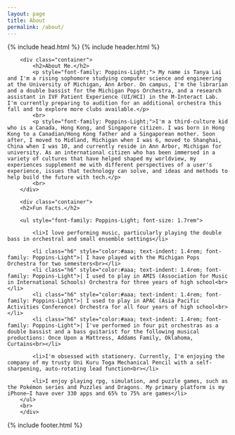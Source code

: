 ```yaml
---
layout: page
title: About
permalink: /about/
---
```

<head>
	<title>{{ site.author }} / {{ site.ab }}</title>
	<meta name="author" content="{{ site.author }}">
	<meta name="description" content="{{ page.content | strip_html | strip_newlines }}">
	<meta name="keywords" content="{{ page.meta.keywords }}">
	{% include head.html %}
</head>
<body>
	{% include header.html %}
  <main class="content">

		<div class="container">
			<h2>About Me.</h2>
			<p style="font-family: Poppins-Light;"> My name is Tanya Lai and I'm a rising sophomore studying computer science and engineering at the University of Michigan, Ann Arbor. On campus, I'm the librarian and a double bassist for the Michigan Pops Orchestra, and a research assistant in IVF Patient Experience (UI/HCI) in the M-Interact Lab. I'm currently preparing to audition for an additional orchestra this fall and to explore more clubs available.</p>
			<br>
			<p style="font-family: Poppins-Light;">I'm a third-culture kid who is a Canada, Hong Kong, and Singapore citizen. I was born in Hong Kong to a Canadian/Hong Kong father and a Singaporean mother. Soon after, I moved to Midland, Michigan when I was 6, moved to Shanghai, China when I was 10, and currently reside in Ann Arbor, Michigan for university. As an international citizen who has been immersed in a variety of cultures that have helped shaped my worldview, my experiences supplement me with different perspectives of a user's experience, issues that technology can solve, and ideas and methods to help build the future with tech.</p>
			<br>
		</div>

		<div class="container">
		<h2>Fun Facts.</h2>

		<ul style="font-family: Poppins-Light; font-size: 1.7rem">

			<li>I love performing music, particularly playing the double bass in orchestral and small ensemble settings</li>

			<li class="h6" style="color:#aaa; text-indent: 1.4rem; font-family: Poppins-Light">| I have played with the Michigan Pops Orchestra for two semesters<br></li>
			<li class="h6" style="color:#aaa; text-indent: 1.4rem; font-family: Poppins-Light">| I used to play in AMIS (Association for Music in International Schools) Orchestra for three years of high school<br></li>
			<li class="h6" style="color:#aaa; text-indent: 1.4rem; font-family: Poppins-Light">| I used to play in APAC (Asia Pacific Activities Conference) Orchestra for all four years of high school<br></li>
			<li class="h6" style="color:#aaa; text-indent: 1.4rem; font-family: Poppins-Light">| I've performed in four pit orchestras as a double bassist and a bass guitarist for the following musical productions: Once Upon a Mattress, Addams Family, Oklahoma, Curtains<br></li>

			<li>I'm obsessed with stationery. Currently, I'm enjoying the company of my trusty Uni Kuru Toga Mechanical Pencil with a self-sharpening, auto-rotating lead function<br></li>

			<li>I enjoy playing rpg, simulation, and puzzle games, such as the Pokémon series and Puzzles and Dragons. My primary platform is my iPhone–I have over 330 apps and 65% to 75% are games</li>
		</ul>
		<br>
		</div>



  </main>
  {% include footer.html %}
</body>
